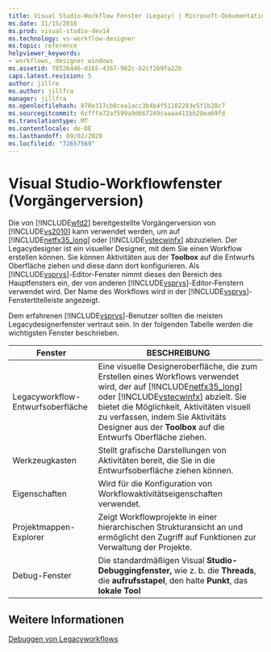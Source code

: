 ```yaml
---
title: Visual Studio-Workflow Fenster (Legacy) | Microsoft-Dokumentation
ms.date: 11/15/2016
ms.prod: visual-studio-dev14
ms.technology: vs-workflow-designer
ms.topic: reference
helpviewer_keywords:
- workflows, designer windows
ms.assetid: 78526446-d165-4367-982c-b2cf269fa22b
caps.latest.revision: 5
author: jillre
ms.author: jillfra
manager: jillfra
ms.openlocfilehash: 870e317cb8cea1acc3b4b4f51102283e5f1b28c7
ms.sourcegitcommit: 6cfffa72af599a9d667249caaaa411bb28ea69fd
ms.translationtype: MT
ms.contentlocale: de-DE
ms.lasthandoff: 09/02/2020
ms.locfileid: "72657569"
---
```

# <a name="visual-studio-workflow-windows-legacy"></a>Visual Studio-Workflowfenster (Vorgängerversion)
Die von [!INCLUDE[wfd2](../includes/wfd2-md.md)] bereitgestellte Vorgängerversion von [!INCLUDE[vs2010](../includes/vs2010-md.md)] kann verwendet werden, um auf [!INCLUDE[netfx35_long](../includes/netfx35-long-md.md)] oder [!INCLUDE[vstecwinfx](../includes/vstecwinfx-md.md)] abzuzielen. Der Legacydesigner ist ein visueller Designer, mit dem Sie einen Workflow erstellen können. Sie können Aktivitäten aus der **Toolbox** auf die Entwurfs Oberfläche ziehen und diese dann dort konfigurieren. Als [!INCLUDE[vsprvs](../includes/vsprvs-md.md)]-Editor-Fenster nimmt dieses den Bereich des Hauptfensters ein, der von anderen [!INCLUDE[vsprvs](../includes/vsprvs-md.md)]-Editor-Fenstern verwendet wird. Der Name des Workflows wird in der [!INCLUDE[vsprvs](../includes/vsprvs-md.md)]-Fenstertitelleiste angezeigt.

 Dem erfahrenen [!INCLUDE[vsprvs](../includes/vsprvs-md.md)]-Benutzer sollten die meisten Legacydesignerfenster vertraut sein. In der folgenden Tabelle werden die wichtigsten Fenster beschrieben.

|Fenster|BESCHREIBUNG|
|------------|-----------------|
|Legacyworkflow-Entwurfsoberfläche|Eine visuelle Designeroberfläche, die zum Erstellen eines Workflows verwendet wird, der auf [!INCLUDE[netfx35_long](../includes/netfx35-long-md.md)] oder [!INCLUDE[vstecwinfx](../includes/vstecwinfx-md.md)] abzielt. Sie bietet die Möglichkeit, Aktivitäten visuell zu verfassen, indem Sie Aktivitäts Designer aus der **Toolbox** auf die Entwurfs Oberfläche ziehen.|
|Werkzeugkasten|Stellt grafische Darstellungen von Aktivitäten bereit, die Sie in die Entwurfsoberfläche ziehen können.|
|Eigenschaften|Wird für die Konfiguration von Workflowaktivitätseigenschaften verwendet.|
|Projektmappen-Explorer|Zeigt Workflowprojekte in einer hierarchischen Strukturansicht an und ermöglicht den Zugriff auf Funktionen zur Verwaltung der Projekte.|
|Debug-Fenster|Die standardmäßigen Visual **Studio-Debuggingfenster,** wie z. b. die **Threads**, die **aufrufsstapel**, den halte **Punkt**, das **lokale Tool**|

## <a name="see-also"></a>Weitere Informationen
 [Debuggen von Legacyworkflows](../workflow-designer/debugging-legacy-workflows.md)